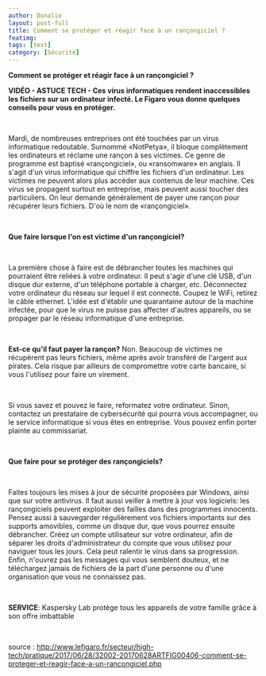 ```yaml
---
author: Donalio
layout: post-full
title: Comment se protéger et réagir face à un rançongiciel ?
featimg: 
tags: [text]
category: [Sécurité]
---
```

**Comment se protéger et réagir face à un rançongiciel ?**
<br/>

**VIDÉO - ASTUCE TECH - Ces virus informatiques rendent inaccessibles les fichiers sur un ordinateur infecté. Le Figaro vous donne quelques conseils pour vous en protéger.**

<br/>

Mardi, de nombreuses entreprises ont été touchées par un virus informatique redoutable. Surnommé «NotPetya», il bloque complètement les ordinateurs et réclame une rançon à ses victimes. Ce genre de programme est baptisé «rançongiciel», ou «ransomware» en anglais. Il s'agit d'un virus informatique qui chiffre les fichiers d'un ordinateur. Les victimes ne peuvent alors plus accéder aux contenus de leur machine. Ces virus se propagent surtout en entreprise, mais peuvent aussi toucher des particuliers. On leur demande généralement de payer une rançon pour récupérer leurs fichiers. D'où le nom de «rançongiciel».

<br/>

**Que faire lorsque l'on est victime d'un rançongiciel?**

<br/>

La première chose à faire est de débrancher toutes les machines qui pourraient être reliées à votre ordinateur. Il peut s'agir d'une clé USB, d'un disque dur externe, d'un téléphone portable à charger, etc. Déconnectez votre ordinateur du réseau sur lequel il est connecté. Coupez le WiFi, retirez le câble ethernet. L'idée est d'établir une quarantaine autour de la machine infectée, pour que le virus ne puisse pas affecter d'autres appareils, ou se propager par le réseau informatique d'une entreprise. 

<br/>

**Est-ce qu'il faut payer la rançon?**
Non. Beaucoup de victimes ne récupèrent pas leurs fichiers, même après avoir transféré de l'argent aux pirates. Cela risque par ailleurs de compromettre votre carte bancaire, si vous l'utilisez pour faire un virement.

<br/>

Si vous savez et pouvez le faire, reformatez votre ordinateur. Sinon, contactez un prestataire de cybersécurité qui pourra vous accompagner, ou le service informatique si vous êtes en entreprise. Vous pouvez enfin porter plainte au commissariat.

<br/>

**Que faire pour se protéger des rançongiciels?**

<br/>

Faites toujours les mises à jour de sécurité proposées par Windows, ainsi que sur votre antivirus. Il faut aussi veiller à mettre à jour vos logiciels: les rançongiciels peuvent exploiter des failles dans des programmes innocents. Pensez aussi à sauvegarder régulièrement vos fichiers importants sur des supports amovibles, comme un disque dur, que vous pourrez ensuite débrancher. Créez un compte utilisateur sur votre ordinateur, afin de séparer les droits d'administrateur du compte que vous utilisez pour naviguer tous les jours. Cela peut ralentir le virus dans sa progression. Enfin, n'ouvrez pas les messages qui vous semblent douteux, et ne téléchargez jamais de fichiers de la part d'une personne ou d'une organisation que vous ne connaissez pas. 

<br/>

**SERVICE**: Kaspersky Lab protège tous les appareils de votre famille grâce à son offre imbattable

<br/>

source : <http://www.lefigaro.fr/secteur/high-tech/pratique/2017/06/28/32002-20170628ARTFIG00406-comment-se-proteger-et-reagir-face-a-un-rancongiciel.php>
